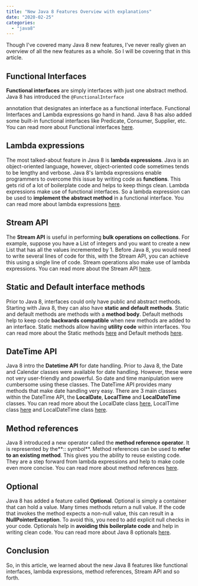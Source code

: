 ```yaml
---
title: "New Java 8 Features Overview with explanations"
date: "2020-02-25"
categories: 
  - "java8"
---
```


Though I've covered many Java 8 new features, I've never really given an overview of all the new features as a whole. So I will be covering that in this article.

## Functional Interfaces

**Functional interfaces** are simply interfaces with just one abstract method. Java 8 has introduced the `@FunctionalInterface`

annotation that designates an interface as a functional interface. Functional Interfaces and Lambda expressions go hand in hand. Java 8 has also added some built-in functional interfaces like Predicate, Consumer, Supplier, etc. You can read more about Functional interfaces [here](https://learnjava.co.in/what-is-a-functional-interface/).

## Lambda expressions

The most talked-about feature in Java 8 is **lambda expressions**. Java is an object-oriented language, however, object-oriented code sometimes tends to be lengthy and verbose. Java 8's lambda expressions enable programmers to overcome this issue by writing code as **functions**. This gets rid of a lot of boilerplate code and helps to keep things clean. Lambda expressions make use of functional interfaces. So a lambda expression can be used to **implement the abstract method** in a functional interface. You can read more about lambda expressions [here](https://learnjava.co.in/java-8-lambda-expressions-explained/).

## Stream API

The **Stream API** is useful in performing **bulk operations on collections**. For example, suppose you have a List of integers and you want to create a new List that has all the values incremented by 1. Before Java 8, you would need to write several lines of code for this, with the Stream API, you can achieve this using a single line of code. Stream operations also make use of lambda expressions. You can read more about the Stream API [here](https://learnjava.co.in/java-8-streams/).

## Static and Default interface methods

Prior to Java 8, interfaces could only have public and abstract methods. Starting with Java 8, they can also have **static and default methods**. Static and default methods are methods with a **method body**. Default methods help to keep code **backwards compatible** when new methods are added to an interface. Static methods allow having **utility code** within interfaces. You can read more about the Static methods [here](https://learnjava.co.in/java-8-static-interface-methods/) and Default methods [here](https://learnjava.co.in/java-8-default-method-in-interface-explained/).

## DateTime API

Java 8 intro the **Datetime API** for date handling. Prior to Java 8, the Date and Calendar classes were available for date handling. However, these were not very user-friendly and powerful. So date and time manipulation were cumbersome using these classes. The DateTime API provides many methods that make date handling very easy. There are 3 main classes within the DateTime API, the **LocalDate**, **LocalTime** and **LocalDateTime** classes. You can read more about the LocalDate class [here](https://learnjava.co.in/java-8-localdate-class-explained/), LocalTime class [here](https://learnjava.co.in/java-8-localtime-class-explained/) and LocalDateTime class [here](https://learnjava.co.in/java-8-localdatetime-class/).

## Method references

Java 8 introduced a new operator called the **method reference operator**. It is represented by the**:: symbol**. Method references can be used to **refer to an existing method**. This gives you the ability to reuse existing code. They are a step forward from lambda expressions and help to make code even more concise. You can read more about method references [here](https://learnjava.co.in/java-8-method-reference-operator-explained/).

## Optional

Java 8 has added a feature called **Optional**. Optional is simply a container that can hold a value. Many times methods return a null value. If the code that invokes the method expects a non-null value, this can result in a **NullPointerException**. To avoid this, you need to add explicit null checks in your code. Optionals help in **avoiding this boilerplate code** and help in writing clean code. You can read more about Java 8 optionals [here](https://learnjava.co.in/java-8-optional/).

## Conclusion

So, in this article, we learned about the new Java 8 features like functional interfaces, lambda expressions, method references, Stream API and so forth.
